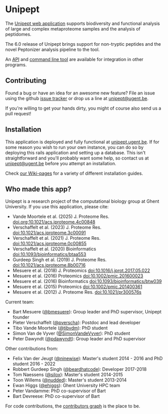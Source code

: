 # Unipept

The [Unipept web application](http://unipept.ugent.be) supports biodiversity and functional analysis of large and complex metaproteome samples and the analysis of peptidomes.

The 6.0 release of Unipept brings support for non-tryptic peptides and the novel Peptonizer analysis pipeline to the tool.

An [API](https://unipept.ugent.be/apidocs) and [command line tool](http://github.com/unipept/unipept-cli) are available
for integration in other programs.

## Contributing

Found a bug or have an idea for an awesome new feature?
File an issue using the github [issue tracker](https://github.com/unipept/unipept/issues) or drop us a line at [unipept@ugent.be](mailto:unipept@ugent.be).

If you're willing to get your hands dirty, you might of course also send us a pull request!

## Installation

This application is deployed and fully functional at [unipept.ugent.be](http://unipept.ugent.be).
If for some reason you wish to run your own instance, you can do so by deploying this rails application and setting up a database.
This isn't straightforward and you'll probably want some help, so contact us at [unipept@ugent.be](mailto:unipept@ugent.be) before you attempt an installation.

Check [our Wiki-pages](https://github.com/unipept/unipept/wiki) for a variety of different installation guides.

## Who made this app?

Unipept is a research project of the computational biology group at Ghent University. If you use this application, please cite:

- Vande Moortele et al. (2025) J. Proteome Res. [doi.org:10.1021/acs.jproteome.4c00848](https://doi.org/10.1021/acs.jproteome.4c00848)
- Verschaffelt et al. (2023) J. Proteome Res. [doi:10.1021/acs.jproteome.3c00091](doi.org/10.1021/acs.jproteome.3c00091)
- Verschaffelt et al. (2021) J. Proteome Res. [doi:10.1021/acs.jproteome.0c00855](doi.org/10.1021/acs.jproteome.0c00855)
- Verschaffelt et al. (2020) Bioinformatics [doi:10.1093/bioinformatics/btaa553](doi.org/10.1093/bioinformatics/btaa553)
- Gurdeep Singh et al. (2019) J. Proteome Res. [doi:10.1021/acs.jproteome.8b00716](https://doi.org/10.1021/acs.jproteome.8b00716)
- Mesuere et al. (2018) J. Proteomics [doi:10.1016/j.jprot.2017.05.022](https://doi.org/10.1016/j.jprot.2017.05.022)
- Mesuere et al. (2016) Proteomics [doi:10.1002/pmic.201600023](https://doi.org/10.1002/pmic.201600023)
- Mesuere et al. (2016) Bioinformatics [doi:10.1093/bioinformatics/btw039](https://doi.org/10.1093/bioinformatics/btw039)
- Mesuere et al. (2015) Proteomics [doi:10.1002/pmic.201400361](https://doi.org/10.1002/pmic.201400361)
- Mesuere et al. (2012) J. Proteome Res. [doi:10.1021/pr300576s](https://doi.org/10.1021/pr300576s)

Current team:

- Bart Mesuere ([@bmesuere](https://github.com/bmesuere)): Group leader and PhD supervisor, Unipept founder
- Pieter Verschaffelt ([@pverscha](https://github.com/pverscha)): Postdoc and lead developer
- Tibo Vande Moortele ([@tibvdm](https://github.com/tibvdm)): PhD student
- Simon Van de Vyver ([@SimonVandeVyver](https://github.com/SimonVandeVyver)): PhD student
- Peter Dawyndt ([@pdawyndt](https://github.com/pdawyndt)): Group leader and PhD supervisor

Other contributions from:

- Felix Van der Jeugt ([@ninewise](https://github.com/ninewise)): Master's student 2014 - 2016 and PhD student 2016 - 2022
- Robbert Gurdeep Singh ([@beardhatcode](https://github.com/beardhatcode)): Developer 2017-2018
- Tom Naessens ([@silox](https://github.com/silox)): Master's student 2014-2015
- Toon Willems ([@nudded](https://github.com/nudded)): Master's student 2013-2014
- Ewan Higgs ([@ehiggs](https://github.com/ehiggs)): Ghent University HPC team
- Peter Vandamme: PhD co-supervisor of Bart
- Bart Devreese: PhD co-supervisor of Bart

For code contributions, the [contributors graph](https://github.com/unipept/unipept/graphs/contributors) is the place to be.
